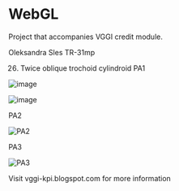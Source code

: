 # WebGL

Project that accompanies VGGI credit module.

Oleksandra Sles TR-31mp

26. Twice oblique trochoid cylindroid
PA1
    
![image](https://github.com/oleksandrasles/WebGL/assets/93182476/5b649ef0-428f-459d-8499-5d156be3161d)

![image](https://github.com/oleksandrasles/WebGL/assets/93182476/ddd967d0-994d-439d-80c9-f44c5fbefd82)

PA2

![PA2](https://github.com/oleksandrasles/WebGL/assets/93182476/881e4a2a-d2db-470f-b9e7-77f084dee7cd)

PA3

![PA3](https://github.com/oleksandrasles/WebGL/assets/93182476/1c3228a5-4173-4b5c-b93f-f9bc125fb90f)



Visit vggi-kpi.blogspot.com for more information
